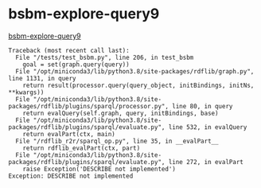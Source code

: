 # bsbm-explore-query9
[bsbm-explore-query9](http://wifo5-03.informatik.uni-mannheim.de/bizer/berlinsparqlbenchmark/spec/ExploreUseCase/#queryTripleQ9)


```
Traceback (most recent call last):
  File "/tests/test_bsbm.py", line 206, in test_bsbm
    goal = set(graph.query(query))
  File "/opt/miniconda3/lib/python3.8/site-packages/rdflib/graph.py", line 1131, in query
    return result(processor.query(query_object, initBindings, initNs, **kwargs))
  File "/opt/miniconda3/lib/python3.8/site-packages/rdflib/plugins/sparql/processor.py", line 80, in query
    return evalQuery(self.graph, query, initBindings, base)
  File "/opt/miniconda3/lib/python3.8/site-packages/rdflib/plugins/sparql/evaluate.py", line 532, in evalQuery
    return evalPart(ctx, main)
  File "/rdflib_r2r/sparql_op.py", line 35, in __evalPart__
    return rdflib_evalPart(ctx, part)
  File "/opt/miniconda3/lib/python3.8/site-packages/rdflib/plugins/sparql/evaluate.py", line 272, in evalPart
    raise Exception('DESCRIBE not implemented')
Exception: DESCRIBE not implemented

```